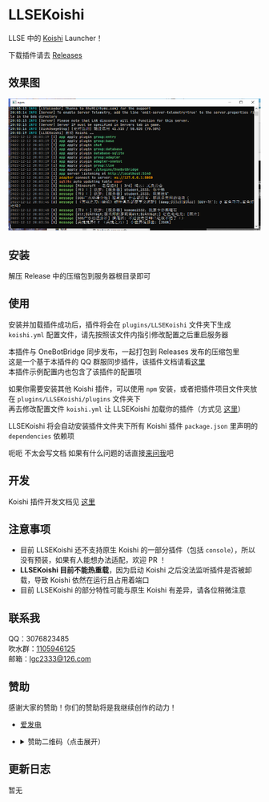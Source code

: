<!-- markdownlint-disable MD033 -->

# LLSEKoishi

LLSE 中的 [Koishi](https://koishi.chat/) Launcher！

下载插件请去 [Releases](https://github.com/lgc-LLSEDev/LLSEKoishi/releases)

<!--
## 编译 & 打包

- 克隆整个存储库，在存储库根目录执行 `npm install`
- 在此目录运行 `npm run build`
- 将 `dist`、`res` 文件夹以及 `package.json` 打包成 `llplugin` 即可
-->

## 效果图

![1](https://raw.githubusercontent.com/lgc-LLSEDev/readme/main/LLSEKoishi/QQ%E6%88%AA%E5%9B%BE20221212200412.png)

## 安装

解压 Release 中的压缩包到服务器根目录即可

## 使用

安装并加载插件成功后，插件将会在 `plugins/LLSEKoishi` 文件夹下生成 `koishi.yml` 配置文件，请先按照该文件内指引修改配置之后重启服务器

本插件与 OneBotBridge 同步发布，一起打包到 Releases 发布的压缩包里  
这是一个基于本插件的 QQ 群服同步插件，该插件文档请看[这里](plugins/OneBotBridge/readme.md)  
本插件示例配置内也包含了该插件的配置项

如果你需要安装其他 Koishi 插件，可以使用 `npm` 安装，或者把插件项目文件夹放在 `plugins/LLSEKoishi/plugins` 文件夹下  
再去修改配置文件 `koishi.yml` 让 LLSEKoishi 加载你的插件（方式见 [这里](https://koishi.chat/guide/plugin/index.html#%E5%9C%A8%E9%85%8D%E7%BD%AE%E6%96%87%E4%BB%B6%E4%B8%AD%E5%8A%A0%E8%BD%BD)）

LLSEKoishi 将会自动安装插件文件夹下所有 Koishi 插件 `package.json` 里声明的 `dependencies` 依赖项

呃呃 不太会写文档 如果有什么问题的话直接[来问我](#联系我)吧

## 开发

Koishi 插件开发文档见 [这里](https://koishi.chat/guide/)

## 注意事项

- 目前 LLSEKoishi 还不支持原生 Koishi 的一部分插件（包括 `console`），所以没有预装，如果有人能想办法适配，欢迎 PR ！
- **LLSEKoishi 目前不能热重载**，因为启动 Koishi 之后没法监听插件是否被卸载，导致 Koishi 依然在运行且占用着端口
- 目前 LLSEKoishi 的部分特性可能与原生 Koishi 有差异，请各位稍微注意

## 联系我

QQ：3076823485  
吹水群：[1105946125](https://jq.qq.com/?_wv=1027&k=Z3n1MpEp)  
邮箱：<lgc2333@126.com>

## 赞助

感谢大家的赞助！你们的赞助将是我继续创作的动力！

- [爱发电](https://afdian.net/@lgc2333)
- <details>
    <summary>赞助二维码（点击展开）</summary>

  ![讨饭](https://raw.githubusercontent.com/lgc2333/ShigureBotMenu/master/src/imgs/sponsor.png)

  </details>

## 更新日志

暂无
